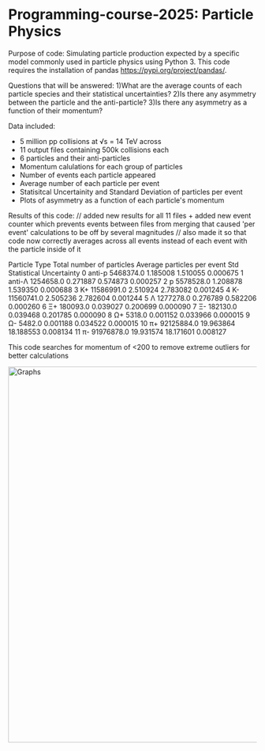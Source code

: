 # Programming-course-2025: Particle Physics
Purpose of code:
  Simulating particle production expected by a specific model commonly used in particle physics using Python 3.
  This code requires the installation of pandas https://pypi.org/project/pandas/.

Questions that will be answered:
  1)What are the average counts of each particle species and their statistical uncertainties?
  2)Is there any asymmetry between the particle and the anti-particle?
  3)Is there any asymmetry as a function of their momentum?

Data included:
  - 5 million pp collisions at √s = 14 TeV across
  - 11 output files containing 500k collisions each
  - 6 particles and their anti-particles
  - Momentum calulations for each group of particles
  - Number of events each particle appeared
  - Average number of each particle per event
  - Statisitcal Uncertainity and Standard Deviation of particles per event
  - Plots of asymmetry as a function of each particle's momentum 

    
Results of this code: 
// added new results for all 11 files + added new event counter which prevents events between files from merging that caused 'per event' calculations to be off by several magnitudes 
// also made it so that code now correctly averages across all events instead of each event with the particle inside of it

   Particle Type  Total number of particles  Average particles per event        Std  Statistical Uncertainty
0         anti-p                  5468374.0                     1.185008   1.510055                 0.000675
1         anti-Λ                  1254658.0                     0.271887   0.574873                 0.000257
2              p                  5578528.0                     1.208878   1.539350                 0.000688
3             Κ+                 11586991.0                     2.510924   2.783082                 0.001245
4             Κ-                 11560741.0                     2.505236   2.782604                 0.001244
5              Λ                  1277278.0                     0.276789   0.582206                 0.000260
6             Ξ+                   180093.0                     0.039027   0.200699                 0.000090
7             Ξ-                   182130.0                     0.039468   0.201785                 0.000090
8             Ω+                     5318.0                     0.001152   0.033966                 0.000015
9             Ω-                     5482.0                     0.001188   0.034522                 0.000015
10            π+                 92125884.0                    19.963864  18.188553                 0.008134
11            π-                 91976878.0                    19.931574  18.171601                 0.008127

This code searches for momentum of <200 to remove extreme outliers for better calculations

<img width="1536" height="760" alt="Graphs" src="https://github.com/user-attachments/assets/9c0fc014-2180-4107-884e-1eeff7d19b3a" />
